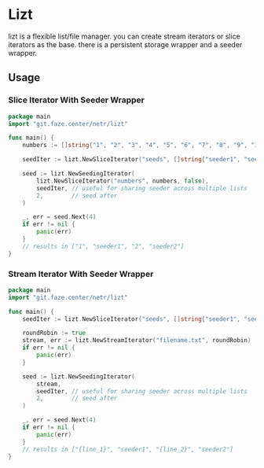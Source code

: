 # Lizt
lizt is a flexible list/file manager. you can create stream iterators or slice iterators as the base. there is a persistent storage wrapper and a seeder wrapper.

## Usage

### Slice Iterator With Seeder Wrapper
```go
package main
import "git.faze.center/netr/lizt"

func main() {
	numbers := []string{"1", "2", "3", "4", "5", "6", "7", "8", "9", "10"}

	seedIter := lizt.NewSliceIterator("seeds", []string{"seeder1", "seeder2"}, true)

	seed := lizt.NewSeedingIterator(
		lizt.NewSliceIterator("numbers", numbers, false),
		seedIter, // useful for sharing seeder across multiple lists  
		2,        // seed after
	)

	_, err = seed.Next(4)
	if err != nil {
		panic(err)
	}
	// results in ["1", "seeder1", "2", "seeder2"]
}
```


### Stream Iterator With Seeder Wrapper
```go
package main
import "git.faze.center/netr/lizt"

func main() {
	seedIter := lizt.NewSliceIterator("seeds", []string{"seeder1", "seeder2"}, true)

	roundRobin := true
	stream, err := lizt.NewStreamIterator("filename.txt", roundRobin)
	if err != nil {
		panic(err)
	}

	seed := lizt.NewSeedingIterator(
		stream,
		seedIter, // useful for sharing seeder across multiple lists  
		2,        // seed after
	)

	_, err = seed.Next(4)
	if err != nil {
		panic(err)
	}
	// results in ["{line_1}", "seeder1", "{line_2}", "seeder2"]
}
```


